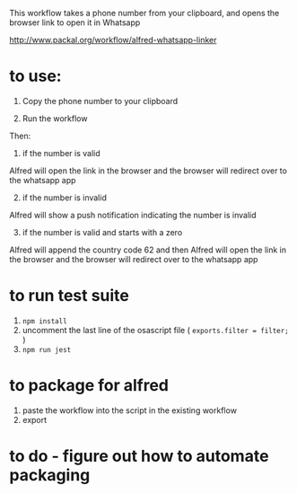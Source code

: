 This workflow takes a phone number from your clipboard, and opens the browser link to open it in Whatsapp

http://www.packal.org/workflow/alfred-whatsapp-linker


# to use:

1. Copy the phone number to your clipboard

2. Run the workflow

Then:

1.  if the number is valid

Alfred will open the link in the browser and the browser will redirect over to the whatsapp app

2. if the number is invalid

Alfred will show a push notification indicating the number is invalid

3. if the number is valid and starts with a zero 
  
Alfred will append the country code 62
and then Alfred will open the link in the browser and the browser will redirect over to the whatsapp app

# to run test suite
1. `npm install`
2. uncomment the last line of the osascript file ( `exports.filter = filter;` )
3. `npm run jest`

# to package for alfred
1. paste the workflow into the script in the existing workflow 
2. export

# to do - figure out how to automate packaging